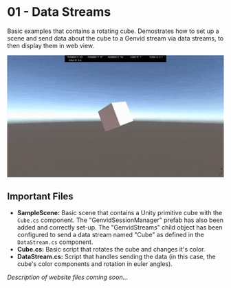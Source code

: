 # 01 - Data Streams
Basic examples that contains a rotating cube. Demostrates how to set up a scene and send data about the cube to a Genvid stream via data streams, to then display them in web view.

![Data Stream example](../img/01.gif)

## Important Files
* **SampleScene:** Basic scene that contains a Unity primitive cube with the `Cube.cs` component. The "GenvidSessionManager" prefab has also been added and correctly set-up. The "GenvidStreams" child object has been configured to send a data stream named "Cube" as defined in the `DataStream.cs` component.
* **Cube.cs:** Basic script that rotates the cube and changes it's color.
* **DataStream.cs:** Script that handles sending the data (in this case, the cube's color components and rotation in euler angles). 

*Description of website files coming soon...*